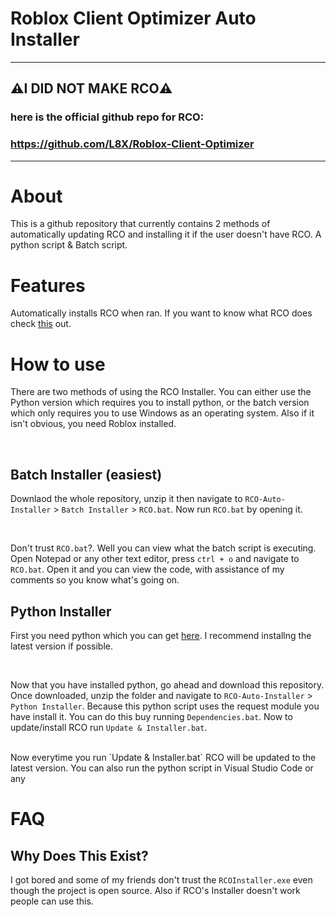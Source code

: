 # Roblox Client Optimizer Auto Installer
----------------------------------------------------
## ⚠️I DID NOT MAKE RCO⚠️
### here is the official github repo for RCO:
### https://github.com/L8X/Roblox-Client-Optimizer
----------------------------------------------------

# About
This is a github repository that currently contains 2 methods of automatically updating RCO and installing it if the user doesn't have RCO. A python script & Batch script. 

# Features
Automatically installs RCO when ran. If you want to know what RCO does check [this](https://github.com/L8X/Roblox-Client-Optimizer#features) out.

# How to use

There are two methods of using the RCO Installer. You can either use the Python version which requires you to install python, or the batch version which only requires you to use Windows as an operating system. Also if it isn't obvious, you need Roblox installed.

<br>

## Batch Installer (easiest)
Downlaod the whole repository, unzip it then navigate to `RCO-Auto-Installer` > `Batch Installer` > `RCO.bat`. Now run `RCO.bat` by opening it.

<br>

Don't trust `RCO.bat`?. Well you can view what the batch script is executing. Open Notepad or any other text editor, press `ctrl + o` and navigate to `RCO.bat`. Open it and you can view the code, with assistance of my comments so you know what's going on.

## Python Installer

First you need python which you can get [here](https://apps.microsoft.com/store/detail/python-311/9NRWMJP3717K). I recommend installng the latest version if possible.

<br>

Now that you have installed python, go ahead and download this repository. Once downloaded, unzip the folder and navigate to `RCO-Auto-Installer` > `Python Installer`. Because this python script uses the request module you have install it. You can do this buy running `Dependencies.bat`. Now to update/install RCO run `Update & Installer.bat`.

<br>
Now everytime you run `Update & Installer.bat` RCO will be updated to the latest version. You can also run the python script in Visual Studio Code or any 

# FAQ

## Why Does This Exist?
I got bored and some of my friends don't trust the `RCOInstaller.exe` even though the project is open source. Also if RCO's Installer doesn't work people can use this.